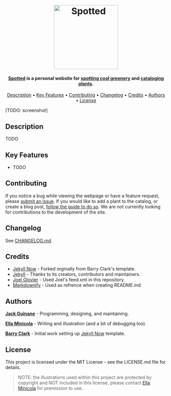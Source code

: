 
<h1 align="center">
  <br>
  <a href="https://qjack001.github.io/Spotted/"><img src="https://qjack001.github.io/Spotted/assets/logo/spotted-logo.png" alt="Spotted" width="200"></a>
  <br>
</h1>

<h4 align="center"><a href="https://qjack001.github.io/Spotted/">Spotted</a> is a personal website for <a href="https://qjack001.github.io/Spotted/blog">spotting cool greenery</a> and <a href="https://qjack001.github.io/Spotted/">cataloging plants</a>.</h4>

<p align="center">
  <a href="#description">Description</a> •
  <a href="#key-features">Key Features</a> •
  <a href="#contributing">Contributing</a> •
  <a href="#changelog">Changelog</a> •
  <a href="#credits">Credits</a> •
  <a href="#authors">Authors</a> •
  <a href="#license">License</a>
</p>

[TODO: screenshot]

## Description

TODO

## Key Features

- TODO

## Contributing

If you notice a bug while viewing the webpage or have a feature request, please [submit an issue](https://github.com/qjack001/Spotted/issues).
If you would like to add a plant to the catalog, or create a blog post, [follow the guide to do so](https://github.com/qjack001/Spotted/wiki).
We are not currently looking for contributions to the development of the site.

## Changelog

See [CHANGELOG.md](https://github.com/qjack001/Spotted/blob/master/CHANGELOG.md).

## Credits

- [Jekyll Now](https://github.com/barryclark/jekyll-now/) - Forked orginally from Barry Clark's template.
- [Jekyll](https://github.com/jekyll/jekyll) - Thanks to its creators, contributors and maintainers.
- [Joel Glovier](http://joelglovier.com/writing/) - Used Joel's feed.xml in this repository.
- [Markdownify](https://github.com/amitmerchant1990/electron-markdownify) - Used as refrence when creating README.md

## Authors

[**Jack Guinane**](https://github.com/qjack001) - Programming, designing, and maintaining.

[**Ella Minicola**](https://github.com/Ella-Minicola) - Writing and illustration (and a bit of debugging too).

[**Barry Clark**](https://github.com/barryclark/) - Initial work setting up [Jekyll Now](https://github.com/barryclark/jekyll-now/) template.

## License

This project is licensed under the MIT License - see the LICENSE.md file for details. 

> NOTE: the illustrations used within this project are protected by copyright and NOT included in this license, please contact [Ella Minicola](https://github.com/Ella-Minicola) for premission to use.
